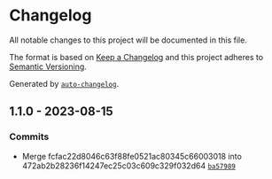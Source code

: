 # Changelog

All notable changes to this project will be documented in this file.

The format is based on [Keep a Changelog](https://keepachangelog.com/en/1.0.0/)
and this project adheres to [Semantic Versioning](https://semver.org/spec/v2.0.0.html).

Generated by [`auto-changelog`](https://github.com/CookPete/auto-changelog).

## 1.1.0 - 2023-08-15

### Commits

- Merge fcfac22d8046c63f88fe0521ac80345c66003018 into 472ab2b28236f14247ec25c03c609c329f032d64 [`ba57989`](https://github.com/rohit1901/ts-gen-typeguards/commit/ba57989b0c50fc31b854a7ee957e9074eda58f02)
